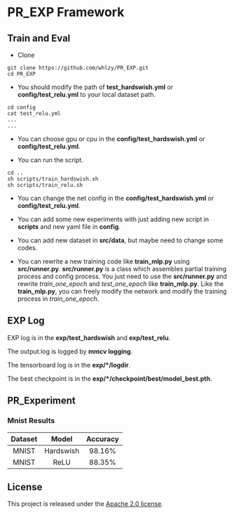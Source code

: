 # PR_EXP Framework
## Train and Eval
- Clone
```
git clone https://github.com/whlzy/PR_EXP.git
cd PR_EXP
```

- You should modify the path of **test_hardswish.yml** or **config/test_relu.yml** to your local dataset path.
```
cd config
cat test_relu.yml
...
...
```

- You can choose gpu or cpu in the **config/test_hardswish.yml** or **config/test_relu.yml**.

- You can run the script.
```
cd ..
sh scripts/train_hardswish.sh
sh scripts/train_relu.sh
```

- You can change the net config in the **config/test_hardswish.yml** or **config/test_relu.yml**.

- You can add some new experiments with just adding new script in **scripts** and new yaml file in **config**.

- You can add new dataset in **src/data**, but maybe need to change some codes.

- You can rewrite a new training code like **train_mlp.py** using **src/runner.py**. **src/runner.py** is a class which assembles partial training process and config process. You just need to use the **src/runner.py** and rewrite *train_one_epoch* and *test_one_epoch* like **train_mlp.py**. Like the **train_mlp.py**, you can freely modify the network and modify the training process in *train_one_epoch*.

## EXP Log
EXP log is in the **exp/test_hardswish** and **exp/test_relu**.

The output.log is logged by **mmcv logging**.

The tensorboard log is in the **exp/*/logdir**.

The best checkpoint is in the **exp/*/checkpoint/best/model_best.pth**.

## PR_Experiment

### Mnist Results
|Dataset |Model  |Accuracy |
|:-:| :----: | :----:|
|MNIST |Hardswish | 98.16%|
|MNIST |ReLU | 88.35%|

## License
This project is released under the [Apache 2.0 license](https://github.com/whlzy/PR_EXP/blob/master/LICENSE).
